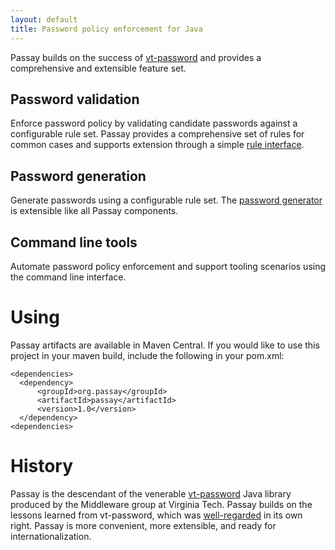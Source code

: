 ```yaml
---
layout: default
title: Password policy enforcement for Java
---
```

Passay builds on the success of [vt-password](https://code.google.com/p/vt-middleware/wiki/vtpassword) and provides
a comprehensive and extensible feature set.

## Password validation
Enforce password policy by validating candidate passwords against a configurable rule set.
Passay provides a comprehensive set of rules for common cases and supports extension through a simple
[rule interface](javadocs/org/passay/Rule.html).

## Password generation
Generate passwords using a configurable rule set. The [password generator](javadocs/org/passay/PasswordGenerator.html)
is extensible like all Passay components.

## Command line tools
Automate password policy enforcement and support tooling scenarios using the command line interface.

# Using
Passay artifacts are available in Maven Central. If you would like to use this project in your maven build,
include the following in your pom.xml:

    <dependencies>
      <dependency>
          <groupId>org.passay</groupId>
          <artifactId>passay</artifactId>
          <version>1.0</version>
      </dependency>
    <dependencies>

# History
Passay is the descendant of the venerable [vt-password](https://code.google.com/p/vt-middleware/wiki/vtpassword) Java
library produced by the Middleware group at Virginia Tech. Passay builds on the lessons learned from vt-password,
which was [well-regarded](http://stackoverflow.com/questions/3200292/password-strength-checking-library) in its own
right. Passay is more convenient, more extensible, and ready for internationalization.
